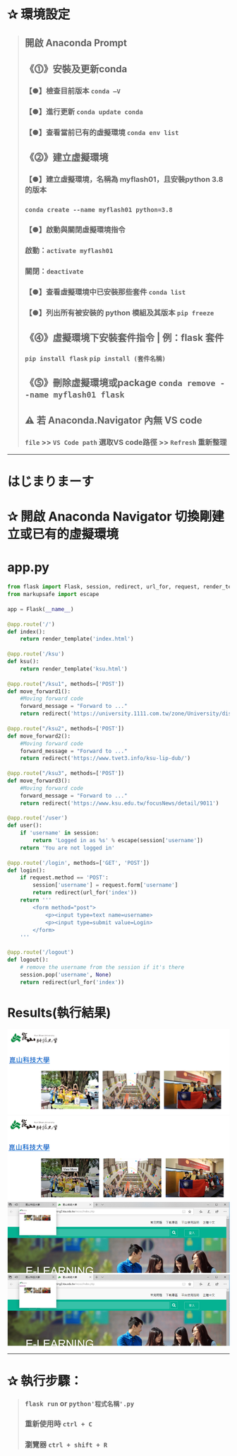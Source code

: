 # ✰ 環境設定
> ## 開啟 Anaconda Prompt
> ## 《⓵》安裝及更新conda
> ### 【●】檢查目前版本 `conda –V `
> ### 【●】進行更新 `conda update conda`
> ### 【●】查看當前已有的虛擬環境 `conda env list`
> ## 《⓶》建立虛擬環境
> ### 【●】建立虛擬環境，名稱為 myflash01，且安裝python 3.8的版本
> ### `conda create --name myflash01 python=3.8`
> ### 【●】啟動與關閉虛擬環境指令
> ### 啟動：`activate myflash01`
> ### 關閉：`deactivate`
> ### 【●】查看虛擬環境中已安裝那些套件 `conda list`
> ### 【●】列出所有被安裝的 python 模組及其版本 `pip freeze`
> ## 《⓸》虛擬環境下安裝套件指令 | 例：flask 套件
> ### `pip install flask` `pip install (套件名稱)`
> ## 《⓹》刪除虛擬環境或package `conda remove --name myflash01 flask`
> ## ⚠ 若 Anaconda.Navigator 內無 VS code
> ### `file` >> `VS Code path` 選取VS code路徑 >> `Refresh` 重新整理
___
# はじまりまーす
# ✰ 開啟 Anaconda Navigator 切換剛建立或已有的虛擬環境
# app.py
```python
from flask import Flask, session, redirect, url_for, request, render_template
from markupsafe import escape
 
app = Flask(__name__)

@app.route('/')
def index():
    return render_template('index.html')

@app.route('/ksu')
def ksu():
    return render_template('ksu.html')
 
@app.route("/ksu1", methods=['POST']) 
def move_forward1(): 
    #Moving forward code 
    forward_message = "Forward to ..." 
    return redirect('https://university.1111.com.tw/zone/University/discussTopic.asp?cat=University&id=214985');
 
@app.route("/ksu2", methods=['POST']) 
def move_forward2(): 
    #Moving forward code 
    forward_message = "Forward to ..." 
    return redirect('https://www.tvet3.info/ksu-lip-dub/')
 
@app.route("/ksu3", methods=['POST']) 
def move_forward3(): 
    #Moving forward code 
    forward_message = "Forward to ..." 
    return redirect('https://www.ksu.edu.tw/focusNews/detail/9011')

@app.route('/user')
def user():
    if 'username' in session:
        return 'Logged in as %s' % escape(session['username'])
    return 'You are not logged in'
 
@app.route('/login', methods=['GET', 'POST'])
def login():
    if request.method == 'POST':
        session['username'] = request.form['username']
        return redirect(url_for('index'))
    return '''
        <form method="post">
            <p><input type=text name=username>
            <p><input type=submit value=Login>
        </form>
    '''
 
@app.route('/logout')
def logout():
    # remove the username from the session if it's there
    session.pop('username', None)
    return redirect(url_for('index'))
```
# Results(執行結果)
![1.伺服網頁程式設計(04-14)](https://github.com/ChengHan16/Cs4high_4080E036/blob/master/image/1.%E4%BC%BA%E6%9C%8D%E7%B6%B2%E9%A0%81%E7%A8%8B%E5%BC%8F%E8%A8%AD%E8%A8%88(04-14).PNG)
![2.伺服網頁程式設計(04-14)](https://github.com/ChengHan16/Cs4high_4080E036/blob/master/image/2.%E4%BC%BA%E6%9C%8D%E7%B6%B2%E9%A0%81%E7%A8%8B%E5%BC%8F%E8%A8%AD%E8%A8%88(04-14).PNG)
![3.伺服網頁程式設計(04-14)](https://github.com/ChengHan16/Cs4high_4080E036/blob/master/image/3.%E4%BC%BA%E6%9C%8D%E7%B6%B2%E9%A0%81%E7%A8%8B%E5%BC%8F%E8%A8%AD%E8%A8%88(04-14).PNG)
![4.伺服網頁程式設計(04-14)](https://github.com/ChengHan16/Cs4high_4080E036/blob/master/image/3.%E4%BC%BA%E6%9C%8D%E7%B6%B2%E9%A0%81%E7%A8%8B%E5%BC%8F%E8%A8%AD%E8%A8%88(04-14).PNG)

___
# ✰ 執行步驟：
> ### `flask run` or `python'程式名稱'.py`
> ### 重新使用時 `ctrl + C`
> ### 瀏覽器 `ctrl + shift + R `
